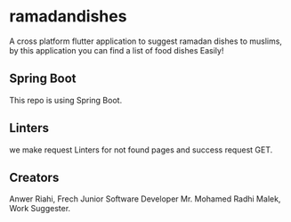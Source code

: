 # ramadandishes

A cross platform flutter application to suggest ramadan dishes to muslims, by this application you can find a list of food dishes Easily!

## Spring Boot

This repo is using Spring Boot. 

## Linters 
we make request Linters for not found pages and success request GET.

## Creators
Anwer Riahi, Frech Junior Software Developer
Mr. Mohamed Radhi Malek, Work Suggester.
